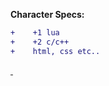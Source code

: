 
**Character Specs:**
```diff
+    +1 lua
+    +2 c/c++
+    html, css etc..

```


<a href="https://github.com/meta">
  <img align="center" src="" />
</a>
<a href="https://github.com/meta">
  <img align="center" src="" />
</a>
